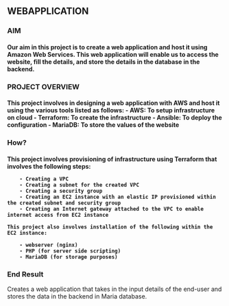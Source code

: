 <!DOCTYPE=html>

<h2> WEBAPPLICATION </h2>


<body>
  <h3> AIM </h3>
  <h4>
    Our aim in this project is to create a web application and host it using Amazon Web Services. This web application will enable us to access the website, fill the details, and store the details in the database in the backend. 
  </h4>

  <h3> PROJECT OVERVIEW </h3>
  <h4>
    This project involves in designing a web application with AWS and host it using the various tools listed as follows:
        - AWS: To setup infrastructure on cloud
        - Terraform: To create the infrastructure
        - Ansible: To deploy the configuration
        - MariaDB: To store the values of the website
  </h4>

  <h3> How? </h3>
  <h4>
    This project involves provisioning of infrastructure using Terraform that involves the following steps:

        - Creating a VPC
        - Creating a subnet for the created VPC
        - Creating a security group
        - Creating an EC2 instance with an elastic IP provisioned within the created subnet and security group
        - Creating an Internet gateway attached to the VPC to enable internet access from EC2 instance
    
    This project also involves installation of the following within the EC2 instance:

        - webserver (nginx)
        - PHP (for server side scripting)
        - MariaDB (for storage purposes)
  </h4>

  <h3> End Result </h3>
    Creates a web application that takes in the input details of the end-user and stores the data in the backend in Maria database.
</body>